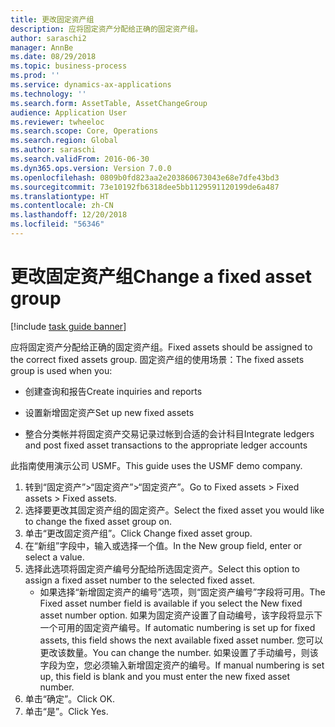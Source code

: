 ```yaml
---
title: 更改固定资产组
description: 应将固定资产分配给正确的固定资产组。
author: saraschi2
manager: AnnBe
ms.date: 08/29/2018
ms.topic: business-process
ms.prod: ''
ms.service: dynamics-ax-applications
ms.technology: ''
ms.search.form: AssetTable, AssetChangeGroup
audience: Application User
ms.reviewer: twheeloc
ms.search.scope: Core, Operations
ms.search.region: Global
ms.author: saraschi
ms.search.validFrom: 2016-06-30
ms.dyn365.ops.version: Version 7.0.0
ms.openlocfilehash: 0809b0fd823aa2e203860673043e68e7dfe43bd3
ms.sourcegitcommit: 73e10192fb6318dee5bb1129591120199de6a487
ms.translationtype: HT
ms.contentlocale: zh-CN
ms.lasthandoff: 12/20/2018
ms.locfileid: "56346"
---
```

# <a name="change-a-fixed-asset-group"></a><span data-ttu-id="5302e-103">更改固定资产组</span><span class="sxs-lookup"><span data-stu-id="5302e-103">Change a fixed asset group</span></span>

[!include [task guide banner](../../includes/task-guide-banner.md)]

<span data-ttu-id="5302e-104">应将固定资产分配给正确的固定资产组。</span><span class="sxs-lookup"><span data-stu-id="5302e-104">Fixed assets should be assigned to the correct fixed assets group.</span></span> <span data-ttu-id="5302e-105">固定资产组的使用场景：</span><span class="sxs-lookup"><span data-stu-id="5302e-105">The fixed assets group is used when you:</span></span>

 - <span data-ttu-id="5302e-106">创建查询和报告</span><span class="sxs-lookup"><span data-stu-id="5302e-106">Create inquiries and reports</span></span>

 - <span data-ttu-id="5302e-107">设置新增固定资产</span><span class="sxs-lookup"><span data-stu-id="5302e-107">Set up new fixed assets</span></span>

 - <span data-ttu-id="5302e-108">整合分类帐并将固定资产交易记录过帐到合适的会计科目</span><span class="sxs-lookup"><span data-stu-id="5302e-108">Integrate ledgers and post fixed asset transactions to the appropriate ledger accounts</span></span>

<span data-ttu-id="5302e-109">此指南使用演示公司 USMF。</span><span class="sxs-lookup"><span data-stu-id="5302e-109">This guide uses the USMF demo company.</span></span>

1. <span data-ttu-id="5302e-110">转到“固定资产”>“固定资产”>“固定资产”。</span><span class="sxs-lookup"><span data-stu-id="5302e-110">Go to Fixed assets > Fixed assets > Fixed assets.</span></span>
2. <span data-ttu-id="5302e-111">选择要更改其固定资产组的固定资产。</span><span class="sxs-lookup"><span data-stu-id="5302e-111">Select the fixed asset you would like to change the fixed asset group on.</span></span>
3. <span data-ttu-id="5302e-112">单击“更改固定资产组”。</span><span class="sxs-lookup"><span data-stu-id="5302e-112">Click Change fixed asset group.</span></span>
4. <span data-ttu-id="5302e-113">在“新组”字段中，输入或选择一个值。</span><span class="sxs-lookup"><span data-stu-id="5302e-113">In the New group field, enter or select a value.</span></span>
5. <span data-ttu-id="5302e-114">选择此选项将固定资产编号分配给所选固定资产。</span><span class="sxs-lookup"><span data-stu-id="5302e-114">Select this option to assign a fixed asset number to the selected fixed asset.</span></span>
    * <span data-ttu-id="5302e-115">如果选择“新增固定资产的编号”选项，则“固定资产编号”字段将可用。</span><span class="sxs-lookup"><span data-stu-id="5302e-115">The Fixed asset number field is available if you select the New fixed asset number option.</span></span>   <span data-ttu-id="5302e-116">如果为固定资产设置了自动编号，该字段将显示下一个可用的固定资产编号。</span><span class="sxs-lookup"><span data-stu-id="5302e-116">If automatic numbering is set up for fixed assets, this field shows the next available fixed asset number.</span></span> <span data-ttu-id="5302e-117">您可以更改该数量。</span><span class="sxs-lookup"><span data-stu-id="5302e-117">You can change the number.</span></span>   <span data-ttu-id="5302e-118">如果设置了手动编号，则该字段为空，您必须输入新增固定资产的编号。</span><span class="sxs-lookup"><span data-stu-id="5302e-118">If manual numbering is set up, this field is blank and you must enter the new fixed asset number.</span></span>     
6. <span data-ttu-id="5302e-119">单击“确定”。</span><span class="sxs-lookup"><span data-stu-id="5302e-119">Click OK.</span></span>
7. <span data-ttu-id="5302e-120">单击“是”。</span><span class="sxs-lookup"><span data-stu-id="5302e-120">Click Yes.</span></span>

